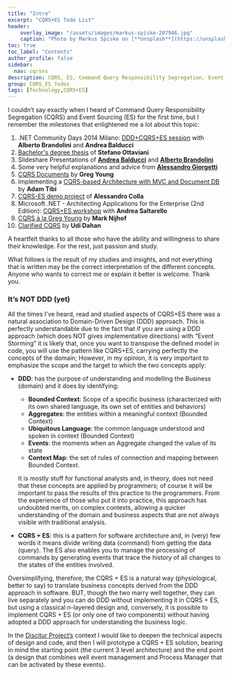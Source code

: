 ```yaml
---
title: "Intro"
excerpt: "CQRS+ES Todo List"
header:
    overlay_image: "/assets/images/markus-spiske-207946.jpg"
    caption: "Photo by Markus Spiske on [**Unsplash**](https://unsplash.com/photos/Skf7HxARcoc)"
toc: true
toc_label: "Contents"
author_profile: false
sidebar:
  nav: cqrses
description: CQRS, ES, Command Query Responsibility Segregation, Event Sourcing, Tech
group: CQRS_ES_Todos
tags: [Technology,CQRS+ES]
---
```


I couldn’t say exactly when I heard of Command Query Responsibility Segregation (CQRS) and Event Sourcing (ES) for the first time, but I remember the milestones that enlightened me a lot about this topic:


1.    .NET Community Days 2014 Milano: <a href="http://www.communitydays.it/events/2014/vs05/" target="_blank">DDD+CQRS+ES session</a> with **Alberto Brandolini** and **Andrea Balducci**
2.    <a href="https://play.google.com/store/books/details/Stefano_Ottaviani_Gestire_la_complessit%C3%A0_del_softw?id=-DECAwAAQBAJ" target="_blank">Bachelor's degree thesis</a> of **Stefano Ottaviani**
3.    Slideshare Presentations of **<a href="http://www.slideshare.net/andreabalducci/alam-aeki-guida-illustrata-alla-modellazione-di-un-dominio-con-event-sourcing-event-storming" target="_blank">Andrea Balducci</a>** and **<a href="http://www.slideshare.net/ziobrando?utm_campaign=profiletracking&utm_medium=sssite&utm_source=ssslideview" target="_blank">Alberto Brandolini</a>**
4.    Some very helpful explanations and advice from <a href="http://www.primordialcode.com/" target="_blank"><b>Alessandro Giorgetti</b></a>
5.    <a href="http://cqrs.files.wordpress.com/2010/11/cqrs_documents.pdf">CQRS Documents</a> by **Greg Young**
6.    Implementing a <a href="http://www.adamtibi.net/06-2013/implementing-a-cqrs-based-architecture-with-mvc-and-document-db" target="_blank">CQRS-based Architecture with MVC and Document DB</a> by **Adam Tibi**
7.    <a href="https://github.com/Iridio/CQRS-ES_MembershipProvider" target="_blank">CQRS-ES demo project</a> of **Alessandro Colla**
8.    Microsoft .NET - Architecting Applications for the Enterprise (2nd Edition): <a href="https://naa4e.codeplex.com/" target="_blank">CQRS+ES workshop</a> with **Andrea Saltarello**
9.    <a href="http://cre8ivethought.com/blog/2009/11/12/cqrs--la-greg-young" target="_blank">CQRS à la Greg Young</a> by <b>Mark Nijhof</b>
10.    <a href="http://www.udidahan.com/2009/12/09/clarified-cqrs/" target="_blank">Clarified CQRS</a> by <b>Udi Dahan</b>

A heartfelt thanks to all those who have the ability and willingness to share their knowledge. For the rest, just passion and study.

What follows is the result of my studies and insights, and not everything that is written may be the correct interpretation of the different concepts. Anyone who wants to correct me or explain it better is welcome. 
Thank you. 

### It’s NOT DDD (yet)

All the times I've heard, read and studied aspects of CQRS+ES there was a natural association to Domain-Driven Design (DDD) approach. 
This is perfectly understandable due to the fact that if you are using a DDD approach (which does NOT gives implementative directions) 
with “Event Storming” it is likely that, once you want to transpose the defined model in code, you will use the pattern like CQRS+ES, 
carrying perfectly the concepts of the domain; However, in my opinion, it is very important to emphasize the scope and the target to which 
the two concepts apply: 

- **DDD**: has the purpose of understanding and modelling the Business (domain) and it does by identifying: 
  - **Bounded Context**: Scope of a specific business (characterized with its own shared language, its own set of entities and behaviors)
  - **Aggregates**: the entities within a meaningful context (Bounded Context) 
  -	**Ubiquitous Language**: the common language understood and spoken in context (Bounded Context) 
  -	**Events**: the moments when an Aggregate changed the value of its state 
  -	**Context Map**: the set of rules of connection and mapping between Bounded Context.
  
  It is mostly stuff for functional analysts and, in theory, does not need that these concepts are applied by programmers; of course it will be important to pass the results of this practice to the programmers. From the experience of those who put it into practice, this approach has undoubted merits, on complex contexts, allowing a quicker understanding of the domain and business aspects that are not always visible with traditional analysis.

  
- **CQRS + ES**: this is a pattern for software architecture and, in (very) few words it means divide writing data (command) from getting the data (query). The ES also enables you to manage the processing of commands by generating events that trace the history of all changes to the states of the entities involved.   

Oversimplifying, therefore, the CQRS + ES is a natural way (physiological, better to say) to translate business concepts derived from the DDD approach in software. BUT, though the two marry well together, they can live separately and you can do DDD without implementing it in CQRS + ES, but using a classical n-layered design and, conversely, it is possible to implement CQRS + ES (or only one of two components) without having adopted a DDD approach for understanding the business logic. 

In the <a href="/Discitur.html">Discitur Project’s</a> context I would like to deepen the technical aspects of design and code, and then I will prototype a CQRS + ES solution, bearing in mind the starting point (the current 3 level architecture) and the end point (a design that combines well event management and Process Manager that can be activated by these events).
